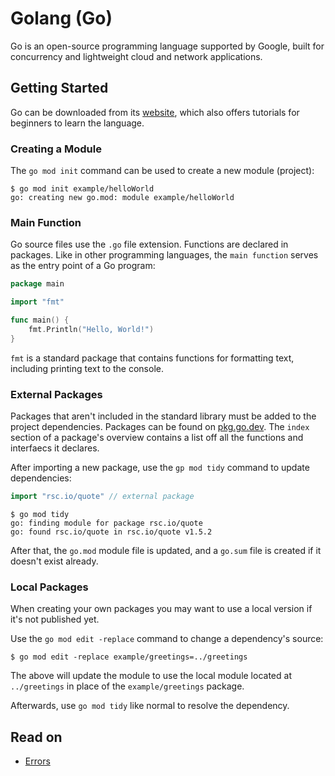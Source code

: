 # Golang (Go)

Go is an open-source programming language supported by Google, built for concurrency and lightweight cloud and network applications.

## Getting Started

Go can be downloaded from its [website](https.//go.dev), which also offers tutorials for beginners to learn the language.

### Creating a Module
The `go mod init` command can be used to create a new module (project):
```
$ go mod init example/helloWorld
go: creating new go.mod: module example/helloWorld
```

### Main Function
Go source files use the `.go` file extension. Functions are declared in packages. Like in other programming languages, the `main function` serves as the entry point of a Go program:

```go
package main

import "fmt"

func main() {
    fmt.Println("Hello, World!")
}
```

`fmt` is a standard package that contains functions for formatting text, including printing text to the console. 

### External Packages
Packages that aren't included in the standard library must be added to the project dependencies. Packages can be found on [pkg.go.dev](https://pkg.go.dev/). The `index` section of a package's overview contains a list off all the functions and interfaecs it declares.

After importing a new package, use the `gp mod tidy` command to update dependencies:
```go
import "rsc.io/quote" // external package
```
```
$ go mod tidy
go: finding module for package rsc.io/quote
go: found rsc.io/quote in rsc.io/quote v1.5.2
```

After that, the `go.mod` module file is updated, and a `go.sum` file is created if it doesn't exist already.

### Local Packages
When creating your own packages you may want to use a local version if it's not published yet. 

Use the `go mod edit -replace` command to change a dependency's source:
```
$ go mod edit -replace example/greetings=../greetings
```
The above will update the module to use the local module located at `../greetings` in place of the `example/greetings` package.

Afterwards, use `go mod tidy` like normal to resolve the dependency.

## Read on
- [Errors](./errors.md)